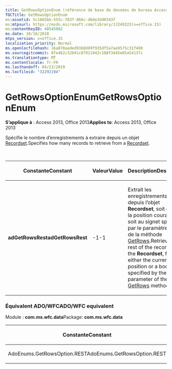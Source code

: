 ```yaml
---
title: GetRowsOptionEnum (référence de base de données de bureau Access)
TOCTitle: GetRowsOptionEnum
ms:assetid: 5c1665bb-555c-f83f-066c-d6de2dd0343f
ms:mtpsurl: https://msdn.microsoft.com/library/JJ249323(v=office.15)
ms:contentKeyID: 48545082
ms.date: 10/18/2018
mtps_version: v=office.15
localization_priority: Normal
ms.openlocfilehash: 16a878aaded9368d89f935df5a7ae9575c31f480
ms.sourcegitcommit: 8fe462c32b91c87911942c188f3445e85a54137c
ms.translationtype: MT
ms.contentlocale: fr-FR
ms.lasthandoff: 04/23/2019
ms.locfileid: "32292194"
---
```

# <a name="getrowsoptionenum"></a><span data-ttu-id="4305f-102">GetRowsOptionEnum</span><span class="sxs-lookup"><span data-stu-id="4305f-102">GetRowsOptionEnum</span></span>

<span data-ttu-id="4305f-103">**S’applique à** : Access 2013, Office 2013</span><span class="sxs-lookup"><span data-stu-id="4305f-103">**Applies to**: Access 2013, Office 2013</span></span>

<span data-ttu-id="4305f-104">Spécifie le nombre d’enregistrements à extraire depuis un objet [Recordset](recordset-object-ado.md).</span><span class="sxs-lookup"><span data-stu-id="4305f-104">Specifies how many records to retrieve from a [Recordset](recordset-object-ado.md).</span></span>

<br/>

<table>
<colgroup>
<col style="width: 33%" />
<col style="width: 33%" />
<col style="width: 33%" />
</colgroup>
<thead>
<tr class="header">
<th><p><span data-ttu-id="4305f-105">Constante</span><span class="sxs-lookup"><span data-stu-id="4305f-105">Constant</span></span></p></th>
<th><p><span data-ttu-id="4305f-106">Valeur</span><span class="sxs-lookup"><span data-stu-id="4305f-106">Value</span></span></p></th>
<th><p><span data-ttu-id="4305f-107">Description</span><span class="sxs-lookup"><span data-stu-id="4305f-107">Description</span></span></p></th>
</tr>
</thead>
<tbody>
<tr class="odd">
<td><p><span data-ttu-id="4305f-108"><strong>adGetRowsRest</strong></span><span class="sxs-lookup"><span data-stu-id="4305f-108"><strong>adGetRowsRest</strong></span></span></p></td>
<td><p><span data-ttu-id="4305f-109">-1</span><span class="sxs-lookup"><span data-stu-id="4305f-109">-1</span></span></p></td>
<td><p><span data-ttu-id="4305f-110">Extrait les enregistrements restant depuis l’objet <strong>Recordset</strong>, soit depuis la position courante, soit au signet spécifié par le paramètre <em>Start</em> de la méthode <a href="getrows-method-ado.md">GetRows</a>.</span><span class="sxs-lookup"><span data-stu-id="4305f-110">Retrieves the rest of the records in the <strong>Recordset</strong>, from either the current position or a bookmark specified by the <em>Start</em> parameter of the <a href="getrows-method-ado.md">GetRows</a> method.</span></span></p></td>
</tr>
</tbody>
</table>


### <a name="adowfc-equivalent"></a><span data-ttu-id="4305f-111">Équivalent ADO/WFC</span><span class="sxs-lookup"><span data-stu-id="4305f-111">ADO/WFC equivalent</span></span>

<span data-ttu-id="4305f-112">Module : **com.ms.wfc.data**</span><span class="sxs-lookup"><span data-stu-id="4305f-112">Package: **com.ms.wfc.data**</span></span>

<table>
<colgroup>
<col style="width: 100%" />
</colgroup>
<thead>
<tr class="header">
<th><p><span data-ttu-id="4305f-113">Constante</span><span class="sxs-lookup"><span data-stu-id="4305f-113">Constant</span></span></p></th>
</tr>
</thead>
<tbody>
<tr class="odd">
<td><p><span data-ttu-id="4305f-114">AdoEnums.GetRowsOption.REST</span><span class="sxs-lookup"><span data-stu-id="4305f-114">AdoEnums.GetRowsOption.REST</span></span></p></td>
</tr>
</tbody>
</table>

